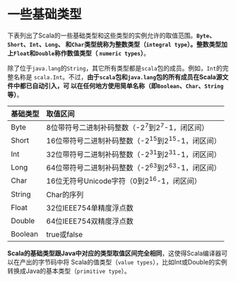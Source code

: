 一些基础类型
================================================================================
下表列出了Scala的一些基础类型和这些类型的实例允许的取值范围。**`Byte`、`Short`、`Int`、`Long`、
和`Char`类型统称为整数类型（`integral type`）。整数类型加上`Float`和`Double`称作数值类型（
`numeric types`）**。

除了位于`java.lang`的`String`，其它所有类型都是`scala`包的成员。例如，`Int`的完整名称是
`scala.Int`。不过，**由于`scala`包和`java.lang`包的所有成员在Scala源文件中都已自动引入，可
以在任何地方使用简单名称（即`Boolean`、`Char`、`String`等）**。

| 基础类型 | 取值区间 |
| :------------- | :------------- |
| Byte | 8位带符号二进制补码整数（-2<sup>7</sup>到2<sup>7</sup>-1，闭区间） |
| Short | 16位带符号二进制补码整数（-2<sup>15</sup>到2<sup>15</sup>-1，闭区间） |
| Int | 32位带符号二进制补码整数（-2<sup>31</sup>到2<sup>31</sup>-1，闭区间） |
| Long | 64位带符号二进制补码整数（-2<sup>63</sup>到2<sup>63</sup>-1，闭区间） |
| Char | 16位无符号Unicode字符（0到2<sup>16</sup>-1，闭区间） |
| String | Char的序列 |
| Float | 32位IEEE754单精度浮点数 |
| Double | 64位IEEE754双精度浮点数 |
| Boolean | true或false |

**Scala的基础类型跟Java中对应的类型取值区间完全相同**，这使得Scala编译器可以在产出的字节码中将
Scala的值类型（`value types`），比如Int或Double的实例转换成Java的基本类型（`primitive type`）。
